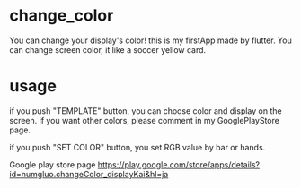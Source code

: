 # change_color

You can change your display's color!
this is my firstApp made by flutter.
You can change screen color, it like a soccer yellow card.

# usage

if you push "TEMPLATE" button, you can choose color and display on the screen.
if you want other colors, please comment in my GooglePlayStore page. 

if you push "SET COLOR" button, you set RGB value by bar or hands.

Google play store page
https://play.google.com/store/apps/details?id=numgluo.changeColor_displayKai&hl=ja
